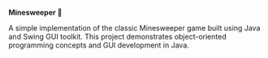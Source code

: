 **Minesweeper 🧨**

A simple implementation of the classic Minesweeper game built using Java and Swing GUI toolkit.
This project demonstrates object-oriented programming concepts and GUI development in Java.
